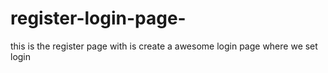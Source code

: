 # register-login-page-
this is the register page with is create a awesome login page where we set login 
